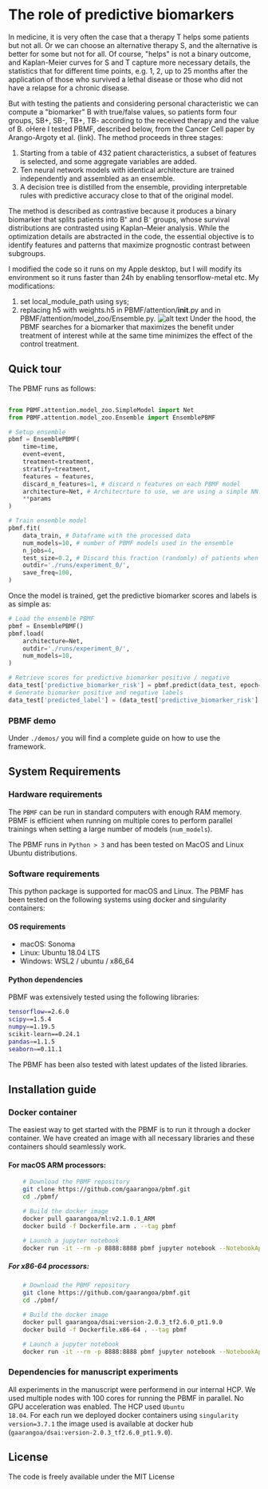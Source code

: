 # The role of predictive biomarkers

In medicine, it is very often the case that a therapy T helps some patients but not all.  Or we can choose an alternative therapy S, and the alternative is better for some but not for all.
Of course, "helps" is not a binary outcome, and Kaplan-Meier curves for S and T capture more necessary details, the statistics that for different time points, e.g. 1, 2, up to 25 months after the
application of those who survived a lethal disease or those who did not have a relapse for a chronic disease.

But with testing the patients and considering personal characteristic we can compute a "biomarker" B with true/false values, so patients form four groups, SB+, SB-, TB+, TB- according to the received therapy and the value of B.
oHere I tested PBMF, described below, from the Cancer Cell paper by Arango-Argoty et al. (link). The method proceeds in three stages:
1.  Starting from a table of 432 patient characteristics, a subset of features is selected, and some aggregate variables are added.
2. Ten neural network models with identical architecture are trained independently and assembled as an ensemble.
3. A decision tree is distilled from the ensemble, providing interpretable rules with predictive accuracy close to that of the original model.


The method is described as contrastive because it produces a binary biomarker that splits patients into B⁺ and B⁻ groups, whose survival distributions are contrasted using Kaplan–Meier analysis. While the optimization details are abstracted in the code, the essential objective is to identify features and patterns that maximize prognostic contrast between subgroups.

I modified the code so it runs on my Apple desktop, but I will modify its environment so it runs faster than 24h by enabling tensorflow-metal etc.
My modifications:
1. set local_module_path using sys;
2. replacing h5 with weights.h5 in PBMF/attention/__init__.py and in PBMF/attention/model_zoo/Ensemble.py.
![alt text](./track.gif) Under the hood, the PBMF searches for a biomarker that maximizes the benefit under treatment of interest while at the same time minimizes the effect of the control treatment.

## Quick tour
The PBMF runs as follows: 

```python

from PBMF.attention.model_zoo.SimpleModel import Net
from PBMF.attention.model_zoo.Ensemble import EnsemblePBMF

# Setup ensemble
pbmf = EnsemblePBMF(
    time=time, 
    event=event,
    treatment=treatment,
    stratify=treatment,
    features = features,
    discard_n_features=1, # discard n features on each PBMF model
    architecture=Net, # Architecrture to use, we are using a simple NN.
    **params
)

# Train ensemble model
pbmf.fit(
    data_train, # Dataframe with the processed data
    num_models=10, # number of PBMF models used in the ensemble
    n_jobs=4,
    test_size=0.2, # Discard this fraction (randomly) of patients when fiting a PBMF model
    outdir='./runs/experiment_0/',
    save_freq=100,
)

```

Once the model is trained, get the predictive biomarker scores and labels is as simple as:
```python
# Load the ensemble PBMF
pbmf = EnsemblePBMF()
pbmf.load(
    architecture=Net,
    outdir='./runs/experiment_0/',
    num_models=10,
)

# Retrieve scores for predictive biomarker positive / negative
data_test['predictive_biomarker_risk'] = pbmf.predict(data_test, epoch=500)
# Generate biomarker positive and negative labels
data_test['predicted_label'] = (data_test['predictive_biomarker_risk'] > 0.5).replace([False, True], ['B-', 'B+'])

```
### PBMF demo
Under <code>./demos/</code> you will find a complete guide on how to use the framework. 

## System Requirements
### Hardware requirements
The <code>PBMF</code> can be run in standard computers with enough RAM memory. PBMF is efficient when running on multiple cores to perform parallel trainings when setting a large number of models (<code>num_models</code>). 

The PBMF runs in <code>Python > 3</code> and has been tested on MacOS and Linux Ubuntu distributions. 

### Software requirements
This python package is supported for macOS and Linux. The PBMF has been tested on the following systems using docker and singularity containers:

#### OS requirements
* macOS: Sonoma
* Linux: Ubuntu 18.04 LTS
* Windows: WSL2 / ubuntu / x86_64


#### Python dependencies
PBMF was extensively tested using the following libraries:

```bash
tensorflow==2.6.0
scipy==1.5.4
numpy==1.19.5
scikit-learn==0.24.1
pandas==1.1.5
seaborn==0.11.1
```

The PBMF has been also tested with latest updates of the listed libraries.

## Installation guide
### Docker container
The easiest way to get started with the PBMF is to run it through a docker container. We have created an image with all necessary libraries and these containers should seamlessly work.

#### For macOS ARM processors:
```bash
    # Download the PBMF repository
    git clone https://github.com/gaarangoa/pbmf.git
    cd ./pbmf/

    # Build the docker image
    docker pull gaarangoa/ml:v2.1.0.1_ARM
    docker build -f Dockerfile.arm . --tag pbmf

    # Launch a jupyter notebook
    docker run -it --rm -p 8888:8888 pbmf jupyter notebook --NotebookApp.default_url=/lab/ --ip=0.0.0.0 --port=8888 --allow-root

```

##### For x86-64 processors:
```bash
    # Download the PBMF repository
    git clone https://github.com/gaarangoa/pbmf.git
    cd ./pbmf/

    # Build the docker image
    docker pull gaarangoa/dsai:version-2.0.3_tf2.6.0_pt1.9.0
    docker build -f Dockerfile.x86-64 . --tag pbmf

    # Launch a jupyter notebook
    docker run -it --rm -p 8888:8888 pbmf jupyter notebook --NotebookApp.default_url=/lab/ --ip=0.0.0.0 --port=8888 --allow-root
```

### Dependencies for manuscript experiments
All experiments in the manuscript were performend in our internal HCP. We used multiple nodes with 100 cores for running the PBMF in parallel. No GPU acceleration was enabled. The HCP used <code>Ubuntu 18.04</code>. For each run we deployed docker containers using <code>singularity version=3.7.1</code> the image used is available at docker hub (<code>gaarangoa/dsai:version-2.0.3_tf2.6.0_pt1.9.0</code>).


## License
The code is freely available under the MIT License
